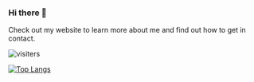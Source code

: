 ### Hi there 👋

Check out my website to learn more about me and find out how to get in contact.

![visiters](https://visitor-badge.glitch.me/badge?page_id=omarkawach.omarkawach)

[![Top Langs](https://github-readme-stats.vercel.app/api/top-langs/?username=omarkawach&hide=jupyter%20notebook&layout=compact)](https://github.com/anuraghazra/github-readme-stats)
